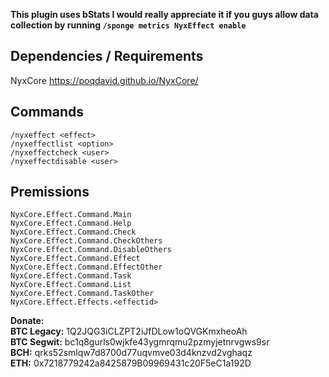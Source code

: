 **This plugin uses bStats I would really appreciate it if you guys allow data collection by running `/sponge metrics NyxEffect enable`**

## Dependencies / Requirements
NyxCore https://poqdavid.github.io/NyxCore/

## Commands
	/nyxeffect <effect>
	/nyxeffectlist <option>
	/nyxeffectcheck <user>
	/nyxeffectdisable <user>

## Premissions
    NyxCore.Effect.Command.Main
    NyxCore.Effect.Command.Help
    NyxCore.Effect.Command.Check
    NyxCore.Effect.Command.CheckOthers
    NyxCore.Effect.Command.DisableOthers
    NyxCore.Effect.Command.Effect
    NyxCore.Effect.Command.EffectOther
    NyxCore.Effect.Command.Task
    NyxCore.Effect.Command.List
    NyxCore.Effect.Command.TaskOther
    NyxCore.Effect.Effects.<effectid>

**Donate:**
<br/>**BTC Legacy:** 1Q2JQG3iCLZPT2iJfDLow1oQVGKmxheoAh
<br/>**BTC Segwit:** bc1q8gurls0wjkfe43ygmrqmu2pzmyjetnrvgws9sr
<br/>**BCH:** qrks52smlqw7d8700d77uqvmve03d4knzvd2vghaqz
<br/>**ETH:** 0x7218779242a8425879B09969431c20F5eC1a192D
